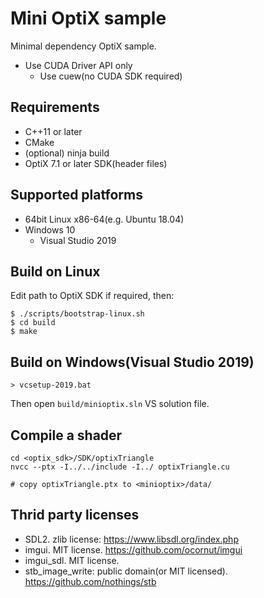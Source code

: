 # Mini OptiX sample

Minimal dependency OptiX sample.

* Use CUDA Driver API only
  * Use cuew(no CUDA SDK required)

## Requirements

* C++11 or later
* CMake
* (optional) ninja build
* OptiX 7.1 or later SDK(header files)

## Supported platforms

* 64bit Linux x86-64(e.g. Ubuntu 18.04)
* Windows 10
  * Visual Studio 2019

## Build on Linux

Edit path to OptiX SDK if required, then:

```
$ ./scripts/bootstrap-linux.sh
$ cd build
$ make
```

## Build on Windows(Visual Studio 2019)

```
> vcsetup-2019.bat
```

Then open `build/minioptix.sln` VS solution file.

## Compile a shader

```
cd <optix_sdk>/SDK/optixTriangle
nvcc --ptx -I../../include -I../ optixTriangle.cu

# copy optixTriangle.ptx to <minioptix>/data/
```

## Thrid party licenses

* SDL2. zlib license: https://www.libsdl.org/index.php
* imgui. MIT license. https://github.com/ocornut/imgui
* imgui_sdl. MIT license.
* stb_image_write: public domain(or MIT licensed). https://github.com/nothings/stb
